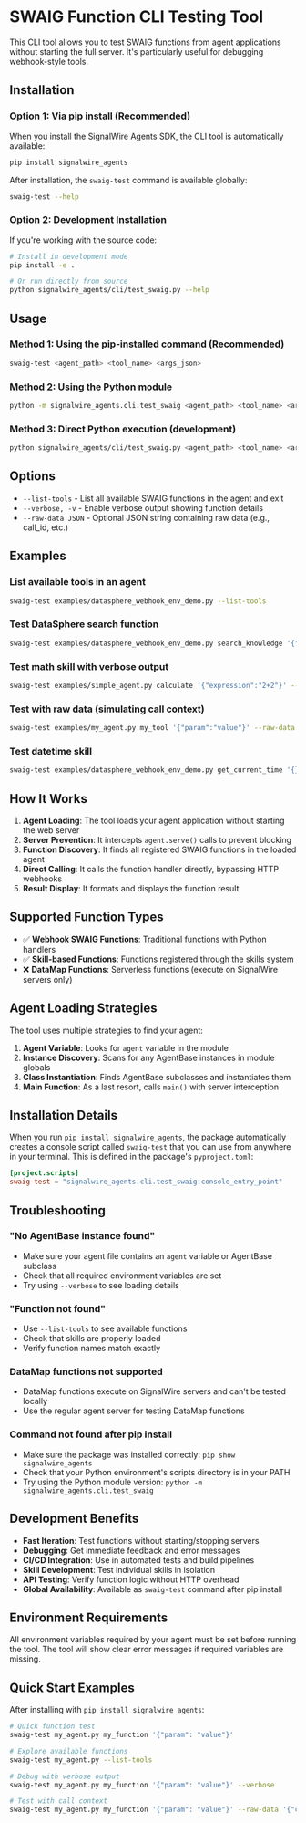 # SWAIG Function CLI Testing Tool

This CLI tool allows you to test SWAIG functions from agent applications without starting the full server. It's particularly useful for debugging webhook-style tools.

## Installation

### Option 1: Via pip install (Recommended)

When you install the SignalWire Agents SDK, the CLI tool is automatically available:

```bash
pip install signalwire_agents
```

After installation, the `swaig-test` command is available globally:

```bash
swaig-test --help
```

### Option 2: Development Installation

If you're working with the source code:

```bash
# Install in development mode
pip install -e .

# Or run directly from source
python signalwire_agents/cli/test_swaig.py --help
```

## Usage

### Method 1: Using the pip-installed command (Recommended)
```bash
swaig-test <agent_path> <tool_name> <args_json>
```

### Method 2: Using the Python module
```bash
python -m signalwire_agents.cli.test_swaig <agent_path> <tool_name> <args_json>
```

### Method 3: Direct Python execution (development)
```bash
python signalwire_agents/cli/test_swaig.py <agent_path> <tool_name> <args_json>
```

## Options

- `--list-tools` - List all available SWAIG functions in the agent and exit
- `--verbose, -v` - Enable verbose output showing function details
- `--raw-data JSON` - Optional JSON string containing raw data (e.g., call_id, etc.)

## Examples

### List available tools in an agent
```bash
swaig-test examples/datasphere_webhook_env_demo.py --list-tools
```

### Test DataSphere search function
```bash
swaig-test examples/datasphere_webhook_env_demo.py search_knowledge '{"query":"test search"}'
```

### Test math skill with verbose output
```bash
swaig-test examples/simple_agent.py calculate '{"expression":"2+2"}' --verbose
```

### Test with raw data (simulating call context)
```bash
swaig-test examples/my_agent.py my_tool '{"param":"value"}' --raw-data '{"call_id":"test-123"}'
```

### Test datetime skill
```bash
swaig-test examples/datasphere_webhook_env_demo.py get_current_time '{}'
```

## How It Works

1. **Agent Loading**: The tool loads your agent application without starting the web server
2. **Server Prevention**: It intercepts `agent.serve()` calls to prevent blocking
3. **Function Discovery**: It finds all registered SWAIG functions in the loaded agent
4. **Direct Calling**: It calls the function handler directly, bypassing HTTP webhooks
5. **Result Display**: It formats and displays the function result

## Supported Function Types

- ✅ **Webhook SWAIG Functions**: Traditional functions with Python handlers
- ✅ **Skill-based Functions**: Functions registered through the skills system
- ❌ **DataMap Functions**: Serverless functions (execute on SignalWire servers only)

## Agent Loading Strategies

The tool uses multiple strategies to find your agent:

1. **Agent Variable**: Looks for `agent` variable in the module
2. **Instance Discovery**: Scans for any AgentBase instances in module globals
3. **Class Instantiation**: Finds AgentBase subclasses and instantiates them
4. **Main Function**: As a last resort, calls `main()` with server interception

## Installation Details

When you run `pip install signalwire_agents`, the package automatically creates a console script called `swaig-test` that you can use from anywhere in your terminal. This is defined in the package's `pyproject.toml`:

```toml
[project.scripts]
swaig-test = "signalwire_agents.cli.test_swaig:console_entry_point"
```

## Troubleshooting

### "No AgentBase instance found"
- Make sure your agent file contains an `agent` variable or AgentBase subclass
- Check that all required environment variables are set
- Try using `--verbose` to see loading details

### "Function not found"
- Use `--list-tools` to see available functions
- Check that skills are properly loaded
- Verify function names match exactly

### DataMap functions not supported
- DataMap functions execute on SignalWire servers and can't be tested locally
- Use the regular agent server for testing DataMap functions

### Command not found after pip install
- Make sure the package was installed correctly: `pip show signalwire_agents`
- Check that your Python environment's scripts directory is in your PATH
- Try using the Python module version: `python -m signalwire_agents.cli.test_swaig`

## Development Benefits

- **Fast Iteration**: Test functions without starting/stopping servers
- **Debugging**: Get immediate feedback and error messages
- **CI/CD Integration**: Use in automated tests and build pipelines
- **Skill Development**: Test individual skills in isolation
- **API Testing**: Verify function logic without HTTP overhead
- **Global Availability**: Available as `swaig-test` command after pip install

## Environment Requirements

All environment variables required by your agent must be set before running the tool. The tool will show clear error messages if required variables are missing.

## Quick Start Examples

After installing with `pip install signalwire_agents`:

```bash
# Quick function test
swaig-test my_agent.py my_function '{"param": "value"}'

# Explore available functions
swaig-test my_agent.py --list-tools

# Debug with verbose output
swaig-test my_agent.py my_function '{"param": "value"}' --verbose

# Test with call context
swaig-test my_agent.py my_function '{"param": "value"}' --raw-data '{"call_id": "test-123"}'
``` 